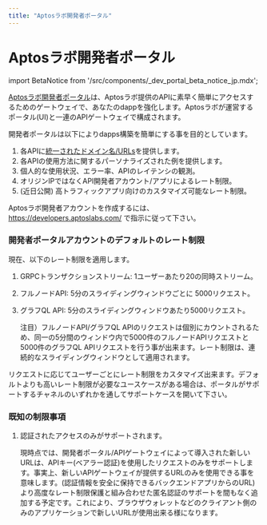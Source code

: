 ```yaml
---
title: "Aptosラボ開発者ポータル"
---
```

# Aptosラボ開発者ポータル

<!-- import BetaNotice from '../../src/components/\_dev_portal_beta_notice_jp.mdx'; -->
import BetaNotice from '/src/components/\_dev_portal_beta_notice_jp.mdx'; 


<BetaNotice />

[Aptosラボ開発者ポータル](https://developers.aptoslabs.com)は、Aptosラボ提供のAPIに素早く簡単にアクセスするためのゲートウェイで、あなたのdappを強化します。Aptosラボが運営するポータル(UI)と一連のAPIゲートウェイで構成されます。

開発者ポータルは以下によりdapps構築を簡単にする事を目的としています。

1. 各APIに[統一されたドメイン名/URLs](../nodes/networks.md)を提供します。
2. 各APIの使用方法に関するパーソナライズされた例を提供します。
3. 個人的な使用状況、エラー率、APIのレイテンシの観測。
4. オリジンIPではなくAPI開発者アカウント/アプリによるレート制限。
5. (近日公開) 高トラフィックアプリ向けのカスタマイズ可能なレート制限。

Aptosラボ開発者アカウントを作成するには、https://developers.aptoslabs.com/ で指示に従って下さい。

### 開発者ポータルアカウントのデフォルトのレート制限

現在、以下のレート制限を適用します。

1. GRPCトランザクションストリーム: 1ユーザーあたり20の同時ストリーム。
2. フルノードAPI: 5分のスライディングウィンドウごとに 5000リクエスト。
3. グラフQL API: 5分のスライディングウィンドウあたり5000リクエスト。

   注目）フルノードAPI/グラフQL APIのリクエストは個別にカウントされるため、同一の5分間のウィンドウ内で5000件のフルノードAPIリクエストと5000件のグラフQL APIリクエストを行う事が出来ます。レート制限は、連続的なスライディングウィンドウとして適用されます。

リクエストに応じてユーザーごとにレート制限をカスタマイズ出来ます。デフォルトよりも高いレート制限が必要なユースケースがある場合は、ポータルがサポートするチャネルのいずれかを通してサポートケースを開いて下さい。

### 既知の制限事項

1. 認証されたアクセスのみがサポートされます。

   現時点では、開発者ポータル/APIゲートウェイによって導入された新しいURLは、APIキー(ベアラー認証)を使用したリクエストのみをサポートします。事実上、新しいAPIゲートウェイが提供するURLのみを使用できる事を意味します。(認証情報を安全に保持できるバックエンドアプリからのURL)より高度なレート制限保護と組み合わせた匿名認証のサポートを間もなく追加する予定です。これにより、ブラウザウォレットなどのクライアント側のみのアプリケーションで新しいURLが使用出来る様になります。


